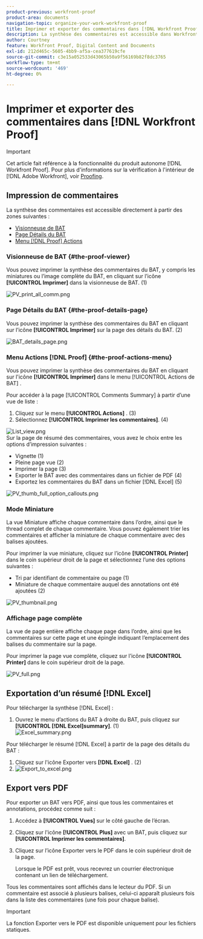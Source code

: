 ```yaml
---
product-previous: workfront-proof
product-area: documents
navigation-topic: organize-your-work-workfront-proof
title: Imprimer et exporter des commentaires dans [!DNL Workfront Proof]
description: La synthèse des commentaires est accessible dans Workfront Proof.
author: Courtney
feature: Workfront Proof, Digital Content and Documents
exl-id: 212d465c-5605-4bb9-af5a-cea377619cfe
source-git-commit: c3e15a052533d43065b50a9f56169b82f8dc3765
workflow-type: tm+mt
source-wordcount: '469'
ht-degree: 0%

---
```


# Imprimer et exporter des commentaires dans [!DNL Workfront Proof]

>[!IMPORTANT]
>
>Cet article fait référence à la fonctionnalité du produit autonome [!DNL Workfront Proof]. Pour plus d&#39;informations sur la vérification à l&#39;intérieur de [!DNL Adobe Workfront], voir [Proofing](../../../review-and-approve-work/proofing/proofing.md).

## Impression de commentaires

La synthèse des commentaires est accessible directement à partir des zones suivantes :

* [Visionneuse de BAT](#the-proof-viewer)
* [Page Détails du BAT](#the-proof-details-page)
* [Menu  [!DNL Proof] Actions](#the-proof-actions-menu)

### Visionneuse de BAT {#the-proof-viewer}

Vous pouvez imprimer la synthèse des commentaires du BAT, y compris les miniatures ou l’image complète du BAT, en cliquant sur l’icône **[!UICONTROL Imprimer]** dans la visionneuse de BAT. (1)

![PV_print_all_comm.png](assets/pv-print-all-comm-350x158.png)

### Page Détails du BAT {#the-proof-details-page}

Vous pouvez imprimer la synthèse des commentaires du BAT en cliquant sur l’icône **[!UICONTROL Imprimer]** sur la page des détails du BAT. (2)

![BAT_details_page.png](assets/proof-details-page-350x231.png)

### Menu Actions [!DNL Proof] {#the-proof-actions-menu}

Vous pouvez imprimer la synthèse des commentaires du BAT en cliquant sur l&#39;icône **[!UICONTROL Imprimer]** dans le menu [!UICONTROL Actions de BAT] .

Pour accéder à la page [!UICONTROL Comments Summary] à partir d’une vue de liste :

1. Cliquez sur le menu **[!UICONTROL Actions]** . (3)
1. Sélectionnez **[!UICONTROL Imprimer les commentaires]**. (4)

![List_view.png](assets/list-view-350x155.png)\
Sur la page de résumé des commentaires, vous avez le choix entre les options d’impression suivantes :

* Vignette (1)
* Pleine page vue (2)
* Imprimer la page (3)
* Exporter le BAT avec des commentaires dans un fichier de PDF (4)
* Exportez les commentaires du BAT dans un fichier [!DNL Excel] (5)

![PV_thumb_full_option_callouts.png](assets/pv-thumb-full-option-callouts-350x154.png)

### Mode Miniature

La vue Miniature affiche chaque commentaire dans l’ordre, ainsi que le thread complet de chaque commentaire. Vous pouvez également trier les commentaires et afficher la miniature de chaque commentaire avec des balises ajoutées.

Pour imprimer la vue miniature, cliquez sur l’icône **[!UICONTROL Printer]** dans le coin supérieur droit de la page et sélectionnez l’une des options suivantes :

* Tri par identifiant de commentaire ou page (1)
* Miniature de chaque commentaire auquel des annotations ont été ajoutées (2)

![PV_thumbnail.png](assets/pv-thumbnail-350x290.png)

### Affichage page complète

La vue de page entière affiche chaque page dans l’ordre, ainsi que les commentaires sur cette page et une épingle indiquant l’emplacement des balises du commentaire sur la page.

Pour imprimer la page vue complète, cliquez sur l’icône **[!UICONTROL Printer]** dans le coin supérieur droit de la page.

![PV_full.png](assets/pv-full-350x347.png)

## Exportation d’un résumé [!DNL Excel]

Pour télécharger la synthèse [!DNL Excel] :

1. Ouvrez le menu d’actions du BAT à droite du BAT, puis cliquez sur **[!UICONTROL [!DNL Excel]summary]**. (1)\
   ![Excel_summary.png](assets/excel-summary-350x450.png)

Pour télécharger le résumé [!DNL Excel] à partir de la page des détails du BAT :

1. Cliquez sur l&#39;icône Exporter vers **[!DNL Excel]** . (2)
1. ![Export_to_excel.png](assets/export-to-excel-350x185.png)

## Export vers PDF

Pour exporter un BAT vers PDF, ainsi que tous les commentaires et annotations, procédez comme suit :

1. Accédez à **[!UICONTROL Vues]** sur le côté gauche de l’écran.
1. Cliquez sur l&#39;icône **[!UICONTROL Plus]** avec un BAT, puis cliquez sur **[!UICONTROL Imprimer les commentaires]**.

1. Cliquez sur l’icône Exporter vers le PDF dans le coin supérieur droit de la page.

   Lorsque le PDF est prêt, vous recevrez un courrier électronique contenant un lien de téléchargement.

Tous les commentaires sont affichés dans le lecteur du PDF. Si un commentaire est associé à plusieurs balises, celui-ci apparaît plusieurs fois dans la liste des commentaires (une fois pour chaque balise).

>[!IMPORTANT]
>
>La fonction Exporter vers le PDF est disponible uniquement pour les fichiers statiques.
